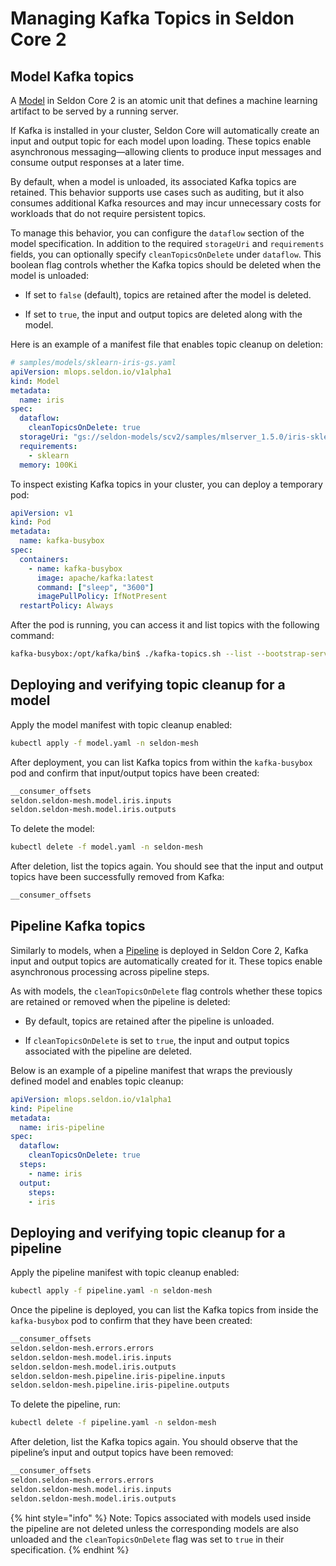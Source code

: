 # Managing Kafka Topics in Seldon Core 2

## Model Kafka topics

A [Model](./kubernetes/resources/model.md) in Seldon Core 2 is an atomic unit that defines a machine learning artifact to be served by a running server.

If Kafka is installed in your cluster, Seldon Core will automatically create an input and output topic for each model upon loading. These topics enable asynchronous messaging—allowing clients to produce input messages and consume output responses at a later time.

By default, when a model is unloaded, its associated Kafka topics are retained. This behavior supports use cases such as auditing, but it also consumes additional Kafka resources and may incur unnecessary costs for workloads that do not require persistent topics.

To manage this behavior, you can configure the `dataflow` section of the model specification. In addition to the required `storageUri` and `requirements` fields, you can optionally specify `cleanTopicsOnDelete` under `dataflow`. This boolean flag controls whether the Kafka topics should be deleted when the model is unloaded:

* If set to `false` (default), topics are retained after the model is deleted.

* If set to `true`, the input and output topics are deleted along with the model.

Here is an example of a manifest file that enables topic cleanup on deletion:
```yaml
# samples/models/sklearn-iris-gs.yaml
apiVersion: mlops.seldon.io/v1alpha1
kind: Model
metadata:
  name: iris
spec:
  dataflow:
    cleanTopicsOnDelete: true
  storageUri: "gs://seldon-models/scv2/samples/mlserver_1.5.0/iris-sklearn"
  requirements:
    - sklearn
  memory: 100Ki
```

To inspect existing Kafka topics in your cluster, you can deploy a temporary pod:
```yaml
apiVersion: v1
kind: Pod
metadata:
  name: kafka-busybox
spec:
  containers:
    - name: kafka-busybox
      image: apache/kafka:latest
      command: ["sleep", "3600"]
      imagePullPolicy: IfNotPresent
  restartPolicy: Always
```

After the pod is running, you can access it and list topics with the following command:

```bash
kafka-busybox:/opt/kafka/bin$ ./kafka-topics.sh --list --bootstrap-server $SELDON_KAFKA_BOOTSTRAP_PORT_9092_TCP
```

## Deploying and verifying topic cleanup for a model

Apply the model manifest with topic cleanup enabled:
```bash
kubectl apply -f model.yaml -n seldon-mesh
```

After deployment, you can list Kafka topics from within the `kafka-busybox` pod and confirm that input/output topics have been created:
```bash
__consumer_offsets
seldon.seldon-mesh.model.iris.inputs
seldon.seldon-mesh.model.iris.outputs
```

To delete the model:
```bash
kubectl delete -f model.yaml -n seldon-mesh
```

After deletion, list the topics again. You should see that the input and output topics have been successfully removed from Kafka:
```bash
__consumer_offsets
```

## Pipeline Kafka topics

Similarly to models, when a [Pipeline](./kubernetes/resources/pipeline.md) is deployed in Seldon Core 2, Kafka input and output topics are automatically created for it. These topics enable asynchronous processing across pipeline steps.

As with models, the `cleanTopicsOnDelete` flag controls whether these topics are retained or removed when the pipeline is deleted:

* By default, topics are retained after the pipeline is unloaded.

* If `cleanTopicsOnDelete` is set to `true`, the input and output topics associated with the pipeline are deleted.

Below is an example of a pipeline manifest that wraps the previously defined model and enables topic cleanup:
```yaml
apiVersion: mlops.seldon.io/v1alpha1
kind: Pipeline
metadata:
  name: iris-pipeline
spec:
  dataflow:
    cleanTopicsOnDelete: true
  steps:
    - name: iris
  output:
    steps:
    - iris
```

## Deploying and verifying topic cleanup for a pipeline

Apply the pipeline manifest with topic cleanup enabled:
```bash
kubectl apply -f pipeline.yaml -n seldon-mesh
```

Once the pipeline is deployed, you can list the Kafka topics from inside the `kafka-busybox` pod to confirm that they have been created:
```bash
__consumer_offsets
seldon.seldon-mesh.errors.errors
seldon.seldon-mesh.model.iris.inputs
seldon.seldon-mesh.model.iris.outputs
seldon.seldon-mesh.pipeline.iris-pipeline.inputs
seldon.seldon-mesh.pipeline.iris-pipeline.outputs
```

To delete the pipeline, run:
```bash
kubectl delete -f pipeline.yaml -n seldon-mesh
```

After deletion, list the Kafka topics again. You should observe that the pipeline’s input and output topics have been removed:
```bash
__consumer_offsets
seldon.seldon-mesh.errors.errors
seldon.seldon-mesh.model.iris.inputs
seldon.seldon-mesh.model.iris.outputs
```

{% hint style="info" %}
Note: Topics associated with models used inside the pipeline are not deleted unless the corresponding models are also unloaded and the `cleanTopicsOnDelete` flag was set to `true` in their specification.
{% endhint %}